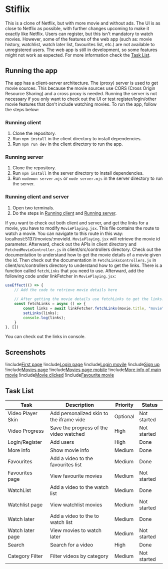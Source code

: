 # Stiflix

This is a clone of Netflix, but with more movie and without ads. The UI is as close
to Netflix as possible, with further changes upcoming to make it exactly like Netflix.
Users can register, but this isn't mandatory to watch movies. However, some of the features
of the web app (such as: movie history, watchlist, watch later list, favourites list, etc.) 
are not available to unregistered users. The web app is still in development, so some features
might not work as expected. For more information check the [Task List](#task-list).

## Running the app
The app has a client-server architecture. The (proxy) server is used to get movie sources. This because
the movie sources use CORS (Cross Origin Resource Sharing) and a cross proxy is needed. Running the server
is not necessary if you only want to check out the UI or test register/login/other movie features that
don't include watching movies. To run the app, follow the steps below:

### Running client

1. Clone the repository.
2. Run `npm install` in the client directory to install dependencies.
3. Run `npm run dev` in the client directory to run the app.

### Running server

1. Clone the repository.
2. Run `npm install` in the server directory to install dependencies.
3. Run `nodemon server.mjs` or `node server.mjs` in the server directory to run the server.

### Running client and server

1. Open two terminals.
2. Do the steps in [Running client](#running-client) and [Running server](#running-server).

If you want to check out both client and server, and get the links for a movie, you have to modify `MoviePlaying.jsx`.
This file contains the route to watch a movie. You can navigate to this route in this way: localhost:5137/movies/:movieId.
`MoviePlaying.jsx` will retrieve the movie id parameter. Afterward, check out the APIs in client directory and `FetchedMovieController.js`
in client/src/controllers directory. Check out the documentation to understand how to get the movie details of a movie given the id.
Then check out the documentation in `FetchLinksControllers.js` in client/src/controllers directory to understand how to get the links. 
There is a function called `fetchLinks` that you need to use. Afterward, add the following code under linkFetcher in `MoviePlaying.jsx`:

```javascript
useEffect(() => {
    // Add the code to retrieve movie details here
    
    // After getting the movie details use fetchLinks to get the links.
    const fetchLinks = async () => {
        const links = await linkFetcher.fetchLinks(movie.title, "movie", movie.release_date, movie.id);
        setLinks(links);
        console.log(links);
    }
}, [])
```
You can check out the links in console.

## Screenshots

!include[First page](./screenshots/initial%20scr.png)
!include[Login page](./screenshots/login%20scr.png)
!include[Login movile](./screenshots/signin%20mobile.png)
!include[Sign up](./screenshots/signup%20scr.png)
!include[Movies page](./screenshots/main%20scr.png)
!include[Movies page mobile](./screenshots/main%20mobile.png)
!include[More info of main movie](./screenshots/mainmoreinfo%20scr.png)
!include[Movie clicked](./screenshots/movieinfo%20scr.png)
!include[Favourite movie](./screenshots/moviefavourite%20scr.png)


## Task List

| Task              | Description                              | Priority | Status      |
|-------------------|------------------------------------------|----------|-------------|
| Video Player Skin | Add personalized skin to the iframe vide | Optional | Not started |
| Video Progress    | Save the progress of the video watched   | High     | Not started |
| Login/Register    | Add users                                | High     | Done        |
| More info         | Show movie info                          | Medium   | Done        |
| Favourites        | Add a video to the favourites list       | Medium   | Done        |
| Favourites page   | View favourite movies                    | Medium   | Not started |
| WatchList         | Add a video to the watch list            | Medium   | Done        |
| Watchlist page    | View watchlist movies                    | Medium   | Not started |
| Watch later       | Add a video to the to watch list         | Medium   | Done        |
| Watch later page  | View movies to watch later               | Medium   | Not started |
| Search            | Search for a video                       | High     | Done        |
| Category Filter   | Filter videos by category                | Medium   | Not started |



